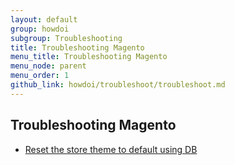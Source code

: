 ```yaml
---
layout: default
group: howdoi
subgroup: Troubleshooting
title: Troubleshooting Magento
menu_title: Troubleshooting Magento
menu_node: parent
menu_order: 1
github_link: howdoi/troubleshoot/troubleshoot.md
---
```


## Troubleshooting Magento

- [Reset the store theme to default using DB]({{site.gdeurl21}}howdoi/troubleshoot/reset_theme.html)